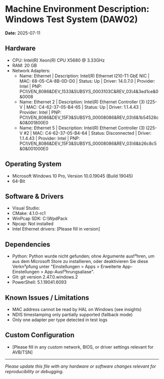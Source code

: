 ﻿# Machine Environment Description: Windows Test System (DAW02)

**Date:** 2025-07-11

## Hardware
- CPU: Intel(R) Xeon(R) CPU           X5680  @ 3.33GHz
- RAM: 20 GB
- Network Adapters:
  - Name: Ethernet | Description: Intel(R) Ethernet I210-T1 GbE NIC | MAC: 68-05-CA-8B-0D-D0 | Status: Up | Driver: 14.0.7.0 | Provider: Intel | PNP: PCI\VEN_8086&DEV_1533&SUBSYS_0003103C&REV_03\4&3ed1ce&0&0008
  - Name: Ethernet 2 | Description: Intel(R) Ethernet Controller (3) I225-V | MAC: C4-62-37-05-B4-65 | Status: Up | Driver: 1.1.4.43 | Provider: Intel | PNP: PCI\VEN_8086&DEV_15F3&SUBSYS_00008086&REV_03\6&1b54528c&0&001800E0
  - Name: Ethernet 5 | Description: Intel(R) Ethernet Controller (3) I225-V #2 | MAC: C4-62-37-05-B4-64 | Status: Disconnected | Driver: 1.1.4.43 | Provider: Intel | PNP: PCI\VEN_8086&DEV_15F3&SUBSYS_00008086&REV_03\6&b26c8c5&0&001000E0

## Operating System
- Microsoft Windows 10 Pro, Version 10.0.19045 (Build 19045)
- 64-Bit

## Software & Drivers
- Visual Studio: 
- CMake: 4.1.0-rc1
- WinPcap SDK: C:\WpdPack
- Npcap: Not installed
- Intel Ethernet drivers: [Please fill in version]

## Dependencies
- Python: Python wurde nicht gefunden; ohne Argumente ausf³hren, um aus dem Microsoft Store zu installieren, oder deaktivieren Sie diese Verkn³pfung unter "Einstellungen > Apps > Erweiterte App-Einstellungen > App-Ausf³hrungsaliase".
- Git: git version 2.47.0.windows.2
- PowerShell: 5.1.19041.6093

## Known Issues / Limitations
- MAC address cannot be read by HAL on Windows (see insights)
- NDIS timestamping only partially supported (fallback mode)
- Only one adapter per type detected in test logs

## Custom Configuration
- [Please fill in any custom network, BIOS, or driver settings relevant for AVB/TSN]

---
*Please update this file with any hardware or software changes relevant for reproducibility or debugging.*
